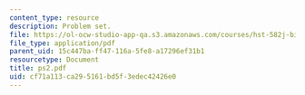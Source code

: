 ```yaml
---
content_type: resource
description: Problem set.
file: https://ol-ocw-studio-app-qa.s3.amazonaws.com/courses/hst-582j-biomedical-signal-and-image-processing-spring-2007/cf71a113ca295161bd5f3edec42426e0_ps2.pdf
file_type: application/pdf
parent_uid: 15c447ba-ff47-116a-5fe8-a17296ef31b1
resourcetype: Document
title: ps2.pdf
uid: cf71a113-ca29-5161-bd5f-3edec42426e0
---
```

